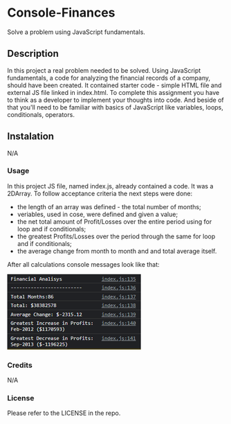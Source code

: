 # Console-Finances
Solve a problem using JavaScript fundamentals.

## Description
In this project a real problem needed to be solved. Using JavaScript fundamentals, a code for analyzing the financial records of a company, should have been created. It contained starter code - simple HTML file and external JS file linked in index.html. To complete this assignment you have to think as a developer to implement your thoughts into code. And beside of that you'll need to be familiar with basics of JavaScript like variables, loops, conditionals, operators.

## Instalation
N/A

### Usage
In this project JS file, named index.js, already contained a code. It was a 2DArray. To follow acceptance criteria the next steps were done:

* the length of an array was defined - the total number of months;
* veriables, used in cose, were defined and given a value;
* the net total amount of Profit/Losses over the entire period using for loop and if conditionals;
* the greatest Profits/Losses over the period through the same for loop and if conditionals;
* the average change from month to month and and total average itself.

After all calculations console messages look like that:



![alt text](Images/Console.png)

### Credits
N/A

### License
Please refer to the LICENSE in the repo.
